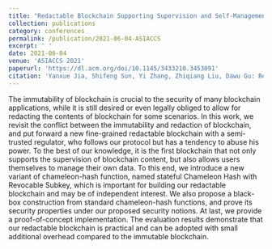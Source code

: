 ```yaml
---
title: "Redactable Blockchain Supporting Supervision and Self-Management"
collection: publications
category: conferences
permalink: /publication/2021-06-04-ASIACCS
excerpt: ' '
date: 2021-06-04
venue: 'ASIACCS 2021'
paperurl: 'https://dl.acm.org/doi/10.1145/3433210.3453091'
citation: 'Yanxue Jia, Shifeng Sun, Yi Zhang, Zhiqiang Liu, Dawu Gu: Redactable Blockchain Supporting Supervision and Self-Management. AsiaCCS 2021: 844-858'
---
```


The immutability of blockchain is crucial to the security of many blockchain applications, while it is still desired or even legally obliged to allow for redacting the contents of blockchain for some scenarios. In this work, we revisit the conflict between the immutability and redaction of blockchain, and put forward a new fine-grained redactable blockchain with a semi-trusted regulator, who follows our protocol but has a tendency to abuse his power. To the best of our knowledge, it is the first blockchain that not only supports the supervision of blockchain content, but also allows users themselves to manage their own data. To this end, we introduce a new variant of chameleon-hash function, named stateful Chameleon Hash with Revocable Subkey, which is important for building our redactable blockchain and may be of independent interest. We also propose a black-box construction from standard chameleon-hash functions, and prove its security properties under our proposed security notions. At last, we provide a proof-of-concept implementation. The evaluation results demonstrate that our redactable blockchain is practical and can be adopted with small additional overhead compared to the immutable blockchain.
